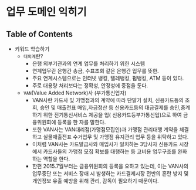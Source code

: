 # 업무 도메인 익히기

## Table of Contents

- 키워드 학습하기
    - `대외계`란?
        - 은행 외부기관과의 연계 업무를 처리하기 위한 시스템
        - 연계업무란 은행간 송금, 수표조회 같은 은행간 업무를 뜻한.
        - 주요 연계시스템으로는 인터넷 뱅킹, 텔레뱅킹, 펌뱅킹, ATM 등이 있다.
        - 주로 대용량 처리보다는 정확성, 안정성에 중점을 둔다.
    - `VAN`(Value Added Network)사 (부가통신업자)
        - VAN사란 카드사 및 가맹점과의 계약에 따라 단말기 설치, 신용카드등의 조회, 승인 및 매출전표 매입,자금정산 등 신용카드등의 대금결제를 승인,중계하기 위한 전기통신서비스 제공을 업(
          신용카드등부가통신업)으로 하여 금융위원회에 등록을 한 자를 말한다.
        - 또한 VAN사는 VAN대리점(가맹점모집인)과 가맹점 관리대행 계약을 체결하고 실물매출전표 수거업무 및 가맹점 유지관리 업무 등을 위탁하고 있다.
        - 이처럼 VAN사는 카드발급사와 매입사가 일치하는 3당사자 신용카드 시장에서 카드사들의 가맹점 모집 확보를 대행하는 등 고비용 업무구조를 완화하는 역할을 한다.
        - 한편 2015.7월부터는 금융위원회의 등록을 요하고 있는데, 이는 VAN사의 업무중단 또는 서비스 장애 시 발생하는 카드결제시장 전반의 혼란 방지 및 개인정보 유출 예방을 위해 관리, 감독이
          필요하기 때문이다.